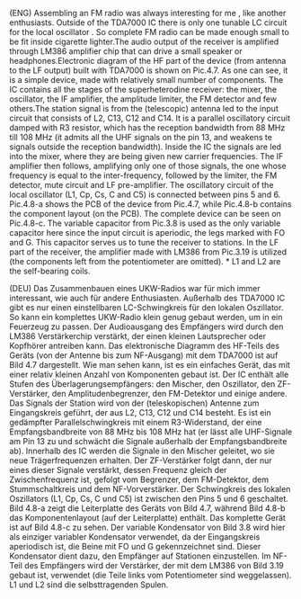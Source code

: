 (ENG)  Assembling an FM radio was always interesting for me , like another enthusiasts. Outside of the TDA7000 IC there is only one tunable LC circuit for the local oscillator . So complete FM radio can be made enough small to be fit inside cigarette lighter.The audio output of the receiver is amplified through LM386 amplifier chip that can drive a small speaker or headphones.Electronic diagram of the HF part of the device (from antenna to the LF output) built with TDA7000 is shown on Pic.4.7. As one can see, it is a simple device, made with relatively small number of components. The IC contains all the stages of the superheterodine receiver: the mixer, the oscillator, the IF amplifier, the amplitude limiter, the FM detector and few others.The station signal is from the (telescopic) antenna led to the input circuit that consists of L2, C13, C12 and C14. It is a parallel oscillatory circuit damped with R3 resistor, which has the reception bandwidth from 88 MHz till 108 MHz (it admits all the UHF signals on the pin 13, and weakens te signals outside the reception bandwidth). Inside the IC the signals are led into the mixer, where they are being given new carrier frequencies. The IF amplifier then follows, amplifying only one of those signals, the one whose frequency is equal to the inter-frequency, followed by the limiter, the FM detector, mute circuit and LF pre-amplifier. The oscillatory circuit of the local oscillator (L1, Cp, Cs, C and C5) is connected between pins 5 and 6. Pic.4.8-a shows the PCB of the device from Pic.4.7, while Pic.4.8-b contains the component layout (on the PCB). The complete device can be seen on Pic.4.8-c. The variable capacitor from Pic.3.8 is used as the only variable capacitor here since the input circuit is aperiodic, the legs marked with FO and G. This capacitor serves us to tune the receiver to stations. In the LF part of the receiver, the amplifier made with LM386 from Pic.3.19 is utilized (the components left from the potentiometer are omitted). * L1 and L2 are the self-bearing coils.


(DEU) Das Zusammenbauen eines UKW-Radios war für mich immer interessant, wie auch für andere Enthusiasten. Außerhalb des TDA7000 IC gibt es nur einen einstellbaren LC-Schwingkreis für den lokalen Oszillator. So kann ein komplettes UKW-Radio klein genug gebaut werden, um in ein Feuerzeug zu passen. Der Audioausgang des Empfängers wird durch den LM386 Verstärkerchip verstärkt, der einen kleinen Lautsprecher oder Kopfhörer antreiben kann. Das elektronische Diagramm des HF-Teils des Geräts (von der Antenne bis zum NF-Ausgang) mit dem TDA7000 ist auf Bild 4.7 dargestellt. Wie man sehen kann, ist es ein einfaches Gerät, das mit einer relativ kleinen Anzahl von Komponenten gebaut ist. Der IC enthält alle Stufen des Überlagerungsempfängers: den Mischer, den Oszillator, den ZF-Verstärker, den Amplitudenbegrenzer, den FM-Detektor und einige andere. Das Signals der Station wird von der (teleskopischen) Antenne zum Eingangskreis geführt, der aus L2, C13, C12 und C14 besteht. Es ist ein gedämpfter Parallelschwingkreis mit einem R3-Widerstand, der eine Empfangsbandbreite von 88 MHz bis 108 MHz hat (er lässt alle UHF-Signale am Pin 13 zu und schwächt die Signale außerhalb der Empfangsbandbreite ab). Innerhalb des IC werden die Signale in den Mischer geleitet, wo sie neue Trägerfrequenzen erhalten.  Der ZF-Verstärker folgt dann, der nur eines dieser Signale verstärkt, dessen Frequenz gleich der Zwischenfrequenz ist, gefolgt vom Begrenzer, dem FM-Detektor, dem Stummschaltkreis und dem NF-Vorverstärker.  Der Schwingkreis des lokalen Oszillators (L1, Cp, Cs, C und C5) ist zwischen den Pins 5 und 6 geschaltet.  Bild 4.8-a zeigt die Leiterplatte des Geräts von Bild 4.7, während Bild 4.8-b das Komponentenlayout (auf der Leiterplatte) enthält.  Das komplette Gerät ist auf Bild 4.8-c zu sehen.  Der variable Kondensator von Bild 3.8 wird hier als einziger variabler Kondensator verwendet, da der Eingangskreis aperiodisch ist, die Beine mit FO und G gekennzeichnet sind.  Dieser Kondensator dient dazu, den Empfänger auf Stationen einzustellen.  Im NF-Teil des Empfängers wird der Verstärker, der mit dem LM386 von Bild 3.19 gebaut ist, verwendet (die Teile links vom Potentiometer sind weggelassen). L1 und L2 sind die selbsttragenden Spulen.




